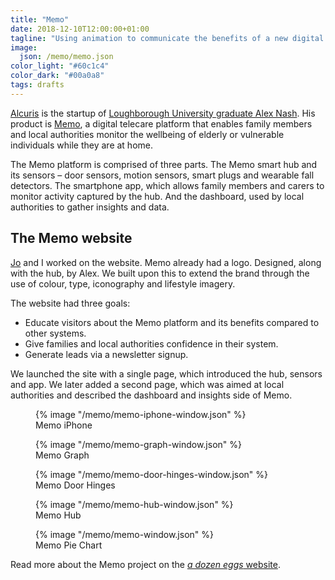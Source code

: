 ```yaml
---
title: "Memo"
date: 2018-12-10T12:00:00+01:00
tagline: "Using animation to communicate the benefits of a new digital telecare platform"
image:
  json: /memo/memo.json
color_light: "#60c1c4"
color_dark: "#00a0a8"
tags: drafts
---
```


[Alcuris][1] is the startup of [Loughborough University graduate Alex Nash][2]. His product is [Memo][3], a digital telecare platform that enables family members and local authorities monitor the wellbeing of elderly or vulnerable individuals while they are at home.

The Memo platform is comprised of three parts. The Memo smart hub and its sensors – door sensors, motion sensors, smart plugs and wearable fall detectors. The smartphone app, which allows family members and carers to monitor activity captured by the hub. And the dashboard, used by local authorities to gather insights and data.

## The Memo website

[Jo][4] and I worked on the website. Memo already had a logo. Designed, along with the hub, by Alex. We built upon this to extend the brand through the use of colour, type, iconography and lifestyle imagery.

The website had three goals:

- Educate visitors about the Memo platform and its benefits compared to other systems.
- Give families and local authorities confidence in their system.
- Generate leads via a newsletter signup.

We launched the site with a single page, which introduced the hub, sensors and app. We later added a second page, which was aimed at local authorities and described the dashboard and insights side of Memo.

<figure>
  <div class="c-image-background u-rounded">
    {% image "/memo/memo-iphone-window.json" %}
  </div>
  <figcaption>
    Memo iPhone
  </figcaption>
</figure>

<figure>
  <div class="c-image-background u-rounded">
    {% image "/memo/memo-graph-window.json" %}
  </div>
  <figcaption>
    Memo Graph
  </figcaption>
</figure>

<figure>
  <div class="c-image-background u-rounded">
    {% image "/memo/memo-door-hinges-window.json" %}
  </div>
  <figcaption>
    Memo Door Hinges
  </figcaption>
</figure>

<figure>
  <div class="c-image-background u-rounded">
    {% image "/memo/memo-hub-window.json" %}
  </div>
  <figcaption>
    Memo Hub
  </figcaption>
</figure>

<figure>
  <div class="c-image-background u-rounded">
    {% image "/memo/memo-window.json" %}
  </div>
  <figcaption>
    Memo Pie Chart
  </figcaption>
</figure>

Read more about the Memo project on the [_a dozen eggs_ website][5].

[1]: https://www.alcuris.co.uk/ "Alcuris"
[2]: https://www.lboro.ac.uk/alumni/our-alumni/alex-nash/ "Alex Nash Alumni profile"
[3]: https://memohub.co.uk/ "Memo Hub website"
[4]: https://www.adozeneggs.co.uk/insights/author/jo/ "Jo Wdowiak"
[5]: https://www.adozeneggs.co.uk/portfolio/project/memo/
